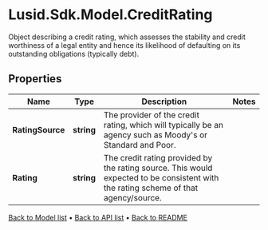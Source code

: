 # Lusid.Sdk.Model.CreditRating
Object describing a credit rating,  which assesses the stability and credit worthiness of a legal entity  and hence its likelihood of defaulting on its outstanding obligations (typically debt).

## Properties

Name | Type | Description | Notes
------------ | ------------- | ------------- | -------------
**RatingSource** | **string** | The provider of the credit rating, which will typically be an agency such as Moody&#39;s or Standard and Poor. | 
**Rating** | **string** | The credit rating provided by the rating source. This would expected to be consistent with the rating scheme of that agency/source. | 

[Back to Model list](../README.md#documentation-for-models) &#8226; [Back to API list](../README.md#documentation-for-api-endpoints) &#8226; [Back to README](../README.md)

